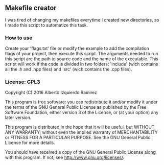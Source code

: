 ## Makefile creator

I was tired of changing my makefiles everytime I created new directories, so I made this script to automatize this task.

### How to use

Create your 'flags.txt' file or modify the example to add the compilation flags of your project, then execute this script.
The arguments needed to run this script are the path to source code and the name of the executable. This script will work if the code is divided in two folders: 'include' (wich contains all the .h and .hpp files) and 'src' (wich contains the .cpp files).

### License: GPL3

Copyright (C) 2016  Alberto Izquierdo Ramirez

This program is free software: you can redistribute it and/or modify it under the terms of the GNU General Public License as published by the Free Software Foundation, either version 3 of the License, or (at your option) any later version.

This program is distributed in the hope that it will be useful, but WITHOUT ANY WARRANTY; without even the implied warranty of MERCHANTABILITY or FITNESS FOR A PARTICULAR PURPOSE.  See the GNU General Public License for more details.

You should have received a copy of the GNU General Public License along with this program.  If not, see <http://www.gnu.org/licenses/>.
